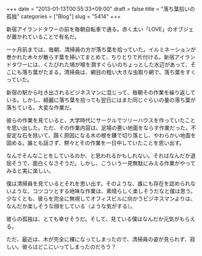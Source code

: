 +++
date = "2013-01-13T00:55:33+09:00"
draft = false
title = "落ち葉拾いの孤独"
categories = ["Blog"]
slug = "5414"
+++

新宿アイランドタワーの前を毎朝自転車で通る。赤く太い「LOVE」のオブジェが置かれていることで有名だ。

一ヶ月前までは、毎朝、清掃員の方が落ち葉を拾っていた。イルミネーションが巻かれた木々が散らす葉を掃いてまとめて、ちりとりで片付ける。新宿アイランドタワーには、くたびれた鳩が喉を潤すぐらいのちょっとした水辺があって、そこにも落ち葉がたまる。清掃員は、網目の粗い大きな虫取り網で、落ち葉をすくっていた。

新宿の駅から吐き出されるビジネスマンに混じって、毎朝その作業を繰り返している。しかし、綺麗に落ち葉を拾っても翌日にはまた同じぐらいの量の落ち葉が落ちている。大変な作業だ。

彼らの作業を見ていると、大学時代にサークルでツリーハウスを作っていたことを思い出した。ただ、その作業内容は、足場の悪い地面をならす作業だった。不安定な石を除いて、躓く原因になる木の根を鎌で切り落とし、やわらかい地面を固める。誰とも話さず、黙々とその作業を一日中していたことを思い出す。

なんでそんなことをしているのか、と思われるかもしれない。それはなんだか退屈そうで、面白くなさそうだ。しかし、こういう一見無駄にみえる作業がやってみると実に楽しい。

僕は清掃員を見ているとそれを思い出す。そのような、誰にも存在を認められないような、コツコツとする地味な作業は、素晴らしく楽しそうだなと僕は思う。少なくとも、彼らを完全に無視してオフィスビルに向かうビジネスマンよりは、なんだか楽しそうな顔をしている（ような気がする）。

彼らの孤独は、とても幸せそうだ。そして、見ている僕はなんだか元気がもらえる。

ただ、最近は、木が完全に裸になってしまったので、清掃員の姿が見られず、寂しい。彼らはどこにいってしまったのだろう？
